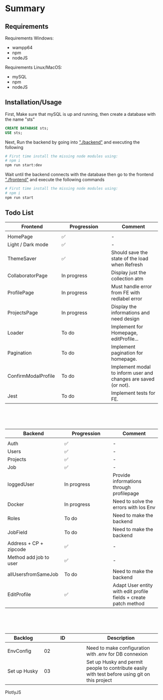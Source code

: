 # Summary

## Requirements

Requirements Windows:
- wampp64
- npm
- nodeJS

Requirements Linux/MacOS:
- mySQL
- npm
- nodeJS

## Installation/Usage

First, Make sure that mySQL is up and running, then create a database with the name "sts"

```SQL
CREATE DATABASE sts;
USE sts;
```

Next, Run the backend by going into ["./backend"](./backend) and executing the following

```sh
# First time install the missing node modules using:
# npm i
npm run start:dev
```

Wait until the backend connects with the database then go to the frontend ["./frontend"](./frontend)
and execute the following commands

```sh
# First time install the missing node modules using:
# npm i
npm run start
```

## Todo List

Frontend       | Progression | Comment
-------------  | ----------- | ------------------------------------------------------------
<img width=200/>|<img width=500/>
HomePage       | ✅          | -
Light / Dark mode   | ✅       | -
ThemeSaver | ✅   | Should save the state of the load when Refresh
CollaboratorPage | In progress | Display just the collection atm 
ProfilePage    | In progress | Must handle error from FE with redlabel error
ProjectsPage   | In progress | Display the informations and need design
Loader    | To do | Implement for Homepage, editProfile...
Pagination | To do | Implement pagination for homepage.
ConfirmModalProfile    | To do | Implement modal to inform user and changes are saved (or not).
Jest    | To do | Implement tests for FE.


<br><br><br>

Backend        | Progression | Comment
-------------  | ----------- | ------------------------------------------------------------
<img width=200/>|<img width=500/>
Auth           | ✅          | -
Users          | ✅ | - 
Projects       | ✅ | -
Job            | ✅       | - 
loggedUser           | In progress          | Provide informations through profilepage
Docker         | In progress | Need to solve the errors with Ios Env 
Roles          | To do       | Need to make the backend 
JobField       | To do       | Need to make the backend
Address + CP + zipcode            | ✅       | -  
Method add job to user       | ✅       | -
allUsersfromSameJob       | To do       | Need to make the backend
EditProfile       | ✅ | Adapt User entity with edit profile fields + create patch method

<br><br><br>

Backlog       | ID | Description
-------------  | ----------- | ------------------------------------------------------------
<img width=200/>|<img width=500/>
EnvConfig       | 02          | Need to make configuration with .env for DB connexion
Set up Husky       | 03          | Set up Husky and permit people to contribute easily with test before using git on this project 

PlotlyJS


